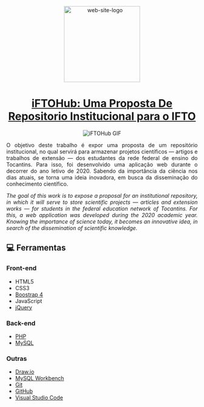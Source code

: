 <p align="center">
    <img width="200" src="https://ik.imagekit.io/3wlkmsja1cv/logoifhub__emiZPFmb.png" alt="web-site-logo" title="iFTOHub logo">
</p>

<strong><h1 align="center"><a href="https://drive.google.com/file/d/100jGdQSBOeF10JaAyB5VFPz8zftFeC28/view?usp=sharing" title="Ler artigo (Read article)">iFTOHub: Uma Proposta De Repositorio Institucional para o IFTO</h1></a></strong>

<p align="center"><img src="https://ik.imagekit.io/3wlkmsja1cv/iFTOHUB_QWvLU8qb8.gif" style="vertical-align:middle" title="iFTOHub GIF"></p>

<p align="justify">O objetivo deste trabalho é expor uma proposta de um repositório institucional, no qual servirá para armazenar projetos científicos — artigos e trabalhos de extensão — dos estudantes da rede federal de ensino do Tocantins. Para isso, foi desenvolvido uma aplicação web durante o decorrer do ano letivo de 2020. Sabendo da importância da ciência nos dias atuais, se torna uma ideia inovadora, em busca da disseminação do conhecimento científico.</p>

<p align="justify"><i>The goal of this work is to expose a proposal for an institutional
repository, in which it will serve to store scientific projects — articles and extension works — for students in the federal education network of Tocantins. For
this, a web application was developed during the 2020 academic year. Knowing
the importance of science today, it becomes an innovative idea, in search of the
dissemination of scientific knowledge.</i></p>

##  💻  Ferramentas

### Front-end 
* HTML5
* CSS3
* [Boostrap 4](https://getbootstrap.com/)
* JavaScript
* [jQuery](https://jquery.com/)

### Back-end
* [PHP](https://www.php.net/)
* [MySQL](https://www.mysql.com/)

### Outras
* [Draw.io](https://app.diagrams.net/)
* [MySQL Workbench](https://www.mysql.com/products/workbench/)
* [Git](https://git-scm.com/)
* [GitHub](https://github.com/)
* [Visual Studio Code](https://code.visualstudio.com/)

